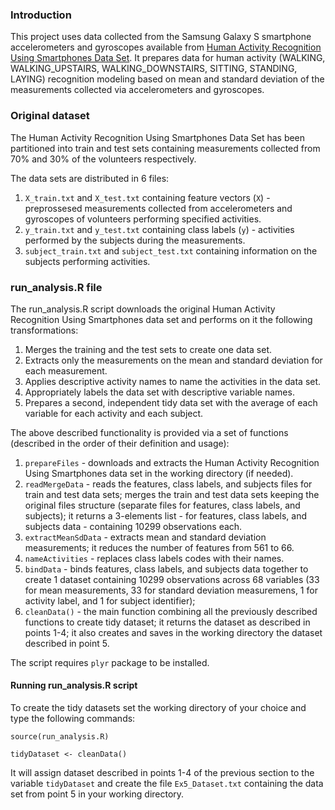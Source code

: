 ### Introduction
This project uses data collected from the Samsung Galaxy S smartphone accelerometers and gyroscopes available from [Human Activity Recognition Using Smartphones Data Set](http://archive.ics.uci.edu/ml/datasets/Human+Activity+Recognition+Using+Smartphones). It prepares data for human activity (WALKING, WALKING_UPSTAIRS, WALKING_DOWNSTAIRS, SITTING, STANDING, LAYING) recognition modeling based on mean and standard deviation of the measurements collected via accelerometers and gyroscopes.

### Original dataset
The Human Activity Recognition Using Smartphones Data Set has been partitioned into train and test sets containing measurements collected from 70% and 30% of the volunteers respectively.

The data sets are distributed in 6 files:

1. `X_train.txt` and `X_test.txt` containing feature vectors (`X`) - preprossesed measurements collected from accelerometers and gyroscopes of volunteers performing specified activities.
2. `y_train.txt` and `y_test.txt` containing class labels (`y`) - activities performed by the subjects during the measurements.
3. `subject_train.txt` and `subject_test.txt` containing information on the subjects performing activities.

### run_analysis.R file
The run_analysis.R script downloads the original Human Activity Recognition Using Smartphones data set and performs on it the following transformations:

1. Merges the training and the test sets to create one data set.
2. Extracts only the measurements on the mean and standard deviation for each measurement. 
3. Applies descriptive activity names to name the activities in the data set.
4. Appropriately labels the data set with descriptive variable names. 
5. Prepares a second, independent tidy data set with the average of each variable for each activity and each subject.

The above described functionality is provided via a set of functions (described in the order of their definition and usage):

1. `prepareFiles` - downloads and extracts the Human Activity Recognition Using Smartphones data set in the working directory (if needed).
2. `readMergeData` - reads the features, class labels, and subjects files for train and test data sets; merges the train and test data sets keeping the original files structure (separate files for features, class labels, and subjects); it returns a 3-elements list - for features, class labels, and subjects data - containing 10299 observations each.
3. `extractMeanSdData` - extracts mean and standard deviation measurements; it reduces the number of features from 561 to 66.
4. `nameActivities` - replaces class labels codes with their names.
5. `bindData` - binds features, class labels, and subjects data together to create 1 dataset containing 10299 observations across 68 variables (33 for mean measurements, 33 for standard deviation measuremens, 1 for activity label, and 1 for subject identifier);
6. `cleanData()` - the main function combining all the previously described functions to create tidy dataset; it returns the dataset as described in points 1-4; it also creates and saves in the working directory the dataset described in point 5. 

The script requires `plyr` package to be installed.

#### Running run_analysis.R script

To create the tidy datasets set the working directory of your choice and type the following commands:

`source(run_analysis.R)`

`tidyDataset <- cleanData()`

It will assign dataset described in points 1-4 of the previous section to the variable `tidyDataset` and create the file `Ex5_Dataset.txt` containing the data set from point 5 in your working directory.